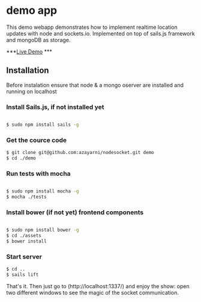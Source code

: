 # demo app

This demo webapp demonstrates how to implement realtime location updates with node and sockets.io. Implemented on top of sails.js framework and mongoDB as storage.

***[Live Demo](http://demo-app.mod.bz/) ***

## Installation &nbsp;

Before instalation ensure that node & a mongo oserver are installed and running on localhost

### Install Sails.js, if not installed yet
```sh

$ sudo npm install sails -g
```

### Get the cource code

```sh
$ git clone git@github.com:azayarni/nodesocket.git demo
$ cd ./demo
```

### Run tests with mocha

```sh

$ sudo npm install mocha -g
$ mocha ./tests
```

### Install bower (if not yet) frontend components

```sh

$ sudo npm install bower -g
$ cd ./assets
$ bower install
```

### Start server
```sh
$ cd ..
$ sails lift
```

That's it. Then just go to (http://localhost:1337/) and enjoy the show: open two different windows to see the magic of the socket communication.
